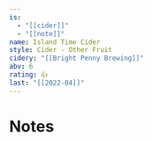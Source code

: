 ```yaml
---
is:
  - "[[cider]]"
  - "[[note]]"
name: Island Time Cider
style: Cider - Other Fruit
cidery: "[[Bright Penny Brewing]]"
abv: 6
rating: 👍
last: "[[2022-04]]"
---
```

# Notes

